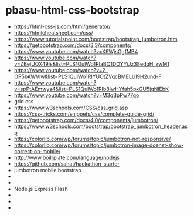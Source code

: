 # pbasu-html-css-bootstrap

* https://html-css-js.com/html/generator/
* https://htmlcheatsheet.com/css/
* https://www.tutorialspoint.com/bootstrap/bootstrap_jumbotron.htm
* https://getbootstrap.com/docs/3.3/components/
* https://www.youtube.com/watch?v=X9WjsGgfMB4
* https://www.youtube.com/watch?v=ZBejUQX49ls&list=PLS1QulWo1RIaBQ1DOYYiJz38edqH_zwM1
* https://www.youtube.com/watch?v=2-OP5bAWVlw&list=PLS1QulWo1RIYUOtZVqcBMELUl9H2und-F
* https://www.youtube.com/watch?v=spPtAEmwys4&list=PLS1QulWo1RIb8IwHYfah5pxGU5jgNiEbK
* https://www.youtube.com/watch?v=M3qBpPw77qo
* grid css
* https://www.w3schools.com/CSS/css_grid.asp
* https://css-tricks.com/snippets/css/complete-guide-grid/
* https://getbootstrap.com/docs/4.0/components/jumbotron/
* https://www.w3schools.com/bootstrap/bootstrap_jumbotron_header.asp
* https://colorlib.com/wp/forums/topic/jumbotron-not-responsive/
* https://colorlib.com/wp/forums/topic/jumbotron-image-doenst-show-correct-on-mobile/
* http://www.boilrplate.com/language/nodejs
* https://github.com/sahat/hackathon-starter
* jumbotron mobile bootstrap
* 
* 
* Node.js Express Flash
* 
* 
* 
